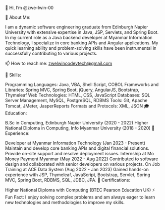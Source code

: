 👋 Hi, I’m @zwe-lwin-00

🌟 About Me:

I am a dynamic software engineering graduate from Edinburgh Napier University with extensive expertise in Java, JSP, Servlets, and Spring Boot. In my current role as a Java backend developer at Myanmar Information Technology, I specialize in core banking APIs and Angular applications. My quick learning ability and problem-solving skills have been instrumental in successfully contributing to various projects.

📫 How to reach me: zwelwinoodevtech@gmail.com

🔧 Skills:

Programming Languages: Java, VBA, Shell Script, COBOL
Frameworks and Libraries: Spring MVC, Spring Boot, jQuery, AngularJS, Bootstrap, Thymeleaf
Web Technologies: HTML, CSS, JavaScript
Databases: SQL Server Management, MySQL, PostgreSQL, RDBMS
Tools: Git, Apache Tomcat, JMeter, JasperReports
Formats and Protocols: XML, JSON
🎓 Education:

B.Sc in Computing, Edinburgh Napier University (2020 - 2022)
Higher National Diploma in Computing, Info Myanmar University (2018 - 2020)
💼 Experience:

Developer at Myanmar Information Technology (Jan 2023 - Present)
Maintain and develop core banking APIs and digital financial solutions.
Provide on-site support and resolve deployment issues.
Internship at Mo Money Payment Myanmar (May 2022 - Aug 2022)
Contributed to software design and collaborated with senior developers on various projects.
On Job Training at ACE Data System (Aug 2022 - Jan 2023)
Gained hands-on experience with JSP, Thymeleaf, JavaScript, Bootstrap, Servlet, Spring MVC, Spring Boot, RDBMS, SQL, JDBC, JPA.
📜 Certifications:

Higher National Diploma with Computing (BTEC Pearson Education UK)
⚡ Fun Fact: I enjoy solving complex problems and am always eager to learn new technologies and methodologies to improve my skills.

<!---
zwe-lwin-00/zwe-lwin-00 is a ✨ special ✨ repository because its `README.md` (this file) appears on your GitHub profile.
You can click the Preview link to take a look at your changes.
--->
